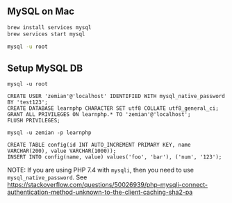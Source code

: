 ## MySQL on Mac

```bash
brew install services mysql
brew services start mysql

mysql -u root
```

## Setup MySQL DB

```
mysql -u root

CREATE USER 'zemian'@'localhost' IDENTIFIED WITH mysql_native_password BY 'test123';
CREATE DATABASE learnphp CHARACTER SET utf8 COLLATE utf8_general_ci;
GRANT ALL PRIVILEGES ON learnphp.* TO 'zemian'@'localhost';
FLUSH PRIVILEGES;

mysql -u zemian -p learnphp

CREATE TABLE config(id INT AUTO_INCREMENT PRIMARY KEY, name VARCHAR(200), value VARCHAR(1000));
INSERT INTO config(name, value) values('foo', 'bar'), ('num', '123');
```

NOTE: If you are using PHP 7.4 with `mysqli`, then you need to use `mysql_native_password`.
See https://stackoverflow.com/questions/50026939/php-mysqli-connect-authentication-method-unknown-to-the-client-caching-sha2-pa